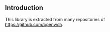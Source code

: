 ## Introduction

This library is extracted from many repositories of <https://github.com/openwch>.


